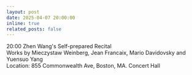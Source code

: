 ```yaml
---
layout: post
date: 2025-04-07 20:00:00
inline: true
related_posts: false
---
```


20:00 Zhen Wang's Self-prepared Recital  
Works by Mieczystaw Weinberg, Jean Francaix, Mario Davidovsky and Yuensuo Yang  
Location: 855 Commonwealth Ave, Boston, MA. Concert Hall
